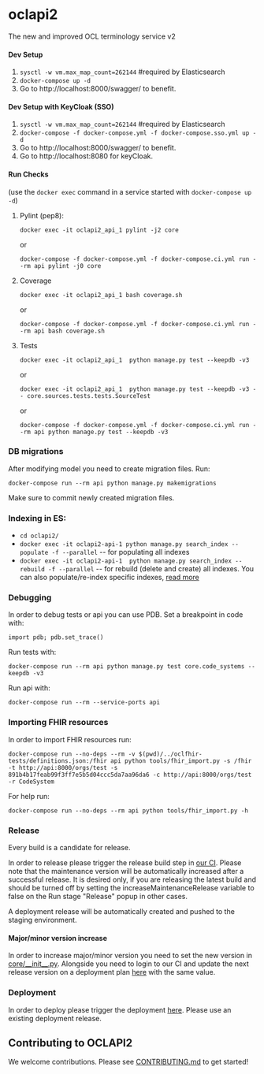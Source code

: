# oclapi2
The new and improved OCL terminology service v2


#### Dev Setup
1. `sysctl -w vm.max_map_count=262144` #required by Elasticsearch
2. `docker-compose up -d`
3. Go to http://localhost:8000/swagger/ to benefit.


#### Dev Setup with KeyCloak (SSO)
1. `sysctl -w vm.max_map_count=262144` #required by Elasticsearch
2. `docker-compose -f docker-compose.yml -f docker-compose.sso.yml up -d`
3. Go to http://localhost:8000/swagger/ to benefit.
4. Go to http://localhost:8080 for keyCloak.

#### Run Checks
(use the `docker exec` command in a service started with `docker-compose up -d`)
1. Pylint (pep8):
   
   `docker exec -it oclapi2_api_1 pylint -j2 core` 

    or

   `docker-compose -f docker-compose.yml -f docker-compose.ci.yml run --rm api pylint -j0 core`
2. Coverage

   `docker exec -it oclapi2_api_1 bash coverage.sh`

   or

   `docker-compose -f docker-compose.yml -f docker-compose.ci.yml run --rm api bash coverage.sh`
3. Tests

    `docker exec -it oclapi2_api_1  python manage.py test --keepdb -v3` 

    or

    `docker exec -it oclapi2_api_1  python manage.py test --keepdb -v3 -- core.sources.tests.tests.SourceTest` 

    or

    `docker-compose -f docker-compose.yml -f docker-compose.ci.yml run --rm api python manage.py test --keepdb -v3`

### DB migrations
After modifying model you need to create migration files. Run:

`docker-compose run --rm api python manage.py makemigrations`

Make sure to commit newly created migration files.

### Indexing in ES:
- `cd oclapi2/`
- `docker exec -it oclapi2-api-1 python manage.py search_index --populate -f --parallel` -- for populating all indexes
- `docker exec -it oclapi2-api-1  python manage.py search_index --rebuild -f --parallel` -- for rebuild (delete and create) all indexes.
You can also populate/re-index specific indexes, [read more](https://django-elasticsearch-dsl.readthedocs.io/en/latest/management.html)


### Debugging

In order to debug tests or api you can use PDB. Set a breakpoint in code with:

`import pdb; pdb.set_trace()`

Run tests with:

`docker-compose run --rm api python manage.py test core.code_systems --keepdb -v3`

Run api with:

`docker-compose run --rm --service-ports api`

### Importing FHIR resources

In order to import FHIR resources run:

`docker-compose run --no-deps --rm -v $(pwd)/../oclfhir-tests/definitions.json:/fhir api python tools/fhir_import.py -s /fhir -t http://api:8000/orgs/test -s 891b4b17feab99f3ff7e5b5d04ccc5da7aa96da6 -c http://api:8000/orgs/test -r CodeSystem`

For help run:

`docker-compose run --no-deps --rm api python tools/fhir_import.py -h`

### Release

Every build is a candidate for release.

In order to release please trigger the release build step in [our CI](https://ci.openmrs.org/browse/OCL-OCLAPI2/latest). Please note
that the maintenance version will be automatically increased after a successful release. It is desired only, if you are releasing the latest build and
should be turned off by setting the increaseMaintenanceRelease variable to false on the Run stage "Release" popup in other cases.

A deployment release will be automatically created and pushed to the staging environment.

#### Major/minor version increase

In order to increase major/minor version you need to set the new version in [core/\_\_init\_\_.py](core/__init__.py). Alongside you need to login to our CI and update the next release version on a deployment plan [here](https://ci.openmrs.org/deploy/config/configureDeploymentProjectVersioning.action?id=205619201) with the same value.

### Deployment

In order to deploy please trigger the deployment [here](https://ci.openmrs.org/deploy/viewDeploymentProjectEnvironments.action?id=205619201).
Please use an existing deployment release.


## Contributing to OCLAPI2
We welcome contributions. Please see [CONTRIBUTING.md](CONTRIBUTING.md) to get started!
